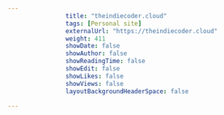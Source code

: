 ---
                title: "theindiecoder.cloud"
                tags: [Personal site]
                externalUrl: "https://theindiecoder.cloud"
                weight: 411
                showDate: false
                showAuthor: false
                showReadingTime: false
                showEdit: false
                showLikes: false
                showViews: false
                layoutBackgroundHeaderSpace: false
                ---
